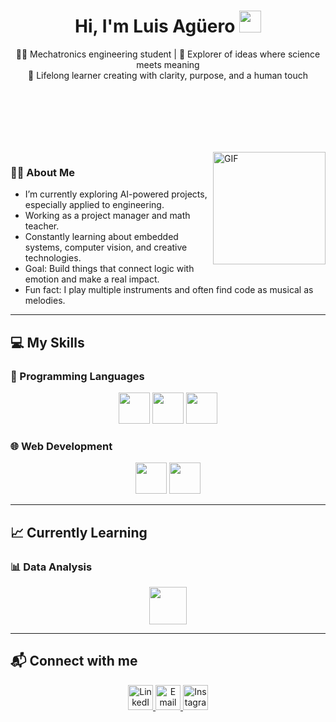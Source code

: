 <h1 align="center">Hi, I'm Luis Agüero <img src="https://media.giphy.com/media/hvRJCLFzcasrR4ia7z/giphy.gif" width="35"></h1>

<p align="center">
  👨‍💻 Mechatronics engineering student | 🤖 Explorer of ideas where science meets meaning  
  <br>
  🌱 Lifelong learner creating with clarity, purpose, and a human touch
</p>

<div style="padding-top: 100px;">
  <img align="right" alt="GIF" height="180px" src="https://media2.giphy.com/media/v1.Y2lkPTc5MGI3NjExazV5YmRsd3NkeGFsc282bzc0cXM5eWg2aDhyMnZydWZ3dDR0YjIzYiZlcD12MV9pbnRlcm5hbF9naWZfYnlfaWQmY3Q9Zw/qgQUggAC3Pfv687qPC/giphy.gif" />
</div>




### 🙋‍♂️ About Me

- I’m currently exploring AI-powered projects, especially applied to engineering.
- Working as a project manager and math teacher.
- Constantly learning about embedded systems, computer vision, and creative technologies.
- Goal: Build things that connect logic with emotion and make a real impact.
- Fun fact: I play multiple instruments and often find code as musical as melodies.

---

## 💻 My Skills

### 🧠 Programming Languages

<p align="center">
  <img height="50" src="https://www.vectorlogo.zone/logos/python/python-ar21.svg">
  <img height="50" src="https://cloud.google.com/static/cpp/images/cpp-logo.png?hl=es-419">
  <img height="50" src="https://upload.wikimedia.org/wikipedia/commons/thumb/2/21/Matlab_Logo.png/1200px-Matlab_Logo.png">
</p>

### 🌐 Web Development

<p align="center">
  <img height="50" src="https://www.vectorlogo.zone/logos/w3_html5/w3_html5-ar21.svg">
  <img height="50" src="https://1000logos.net/wp-content/uploads/2020/09/CSS-Logo.png">
</p>

---

## 📈 Currently Learning

### 📊 Data Analysis

<p align="center">
  <img height="60" src="https://upload.wikimedia.org/wikipedia/commons/8/87/Sql_data_base_with_logo.png">
  
</p>

---

## 📬 Connect with me

<p align="center">
  <a href="https://www.linkedin.com/in/luis-aguero-0737b5349/" target="_blank">
    <img alt="LinkedIn" height="40" src="https://cdn-icons-png.flaticon.com/512/174/174857.png">
  </a>
  <a href="mailto:lucio4aguero@gmail.com" target="_blank">
    <img alt="Email" height="40" src="https://cdn-icons-png.flaticon.com/512/732/732200.png">
  </a>
  <a href="https://www.instagram.com/lucho_aguero4/" target="_blank">
    <img alt="Instagram" height="40" src="https://upload.wikimedia.org/wikipedia/commons/thumb/9/95/Instagram_logo_2022.svg/1200px-Instagram_logo_2022.svg.png">
  </a>
</p>

<br><br><br>


